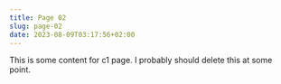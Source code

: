 ```yaml
---
title: Page 02
slug: page-02
date: 2023-08-09T03:17:56+02:00
---
```


This is some content for c1 page.
I probably should delete this at some point.
